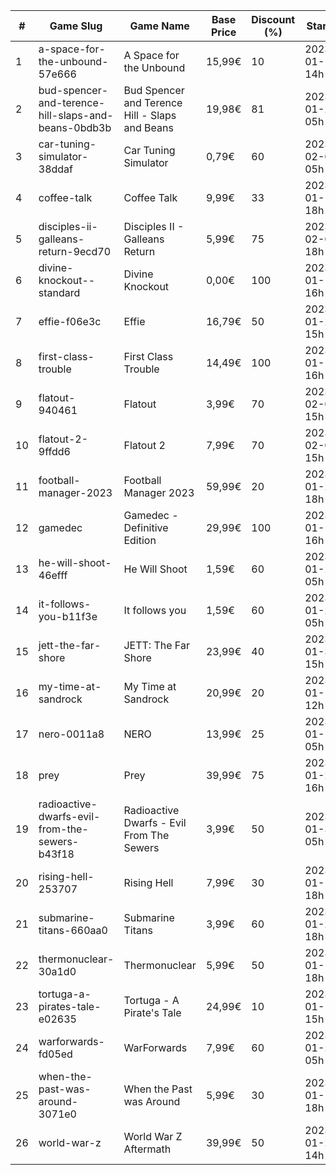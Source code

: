 |#|Game Slug|Game Name|Base Price|Discount (%)|Starts|Ends|
|---|---|---|---|---|---|---|
|1|a-space-for-the-unbound-57e666|A Space for the Unbound|15,99€|10|2023-01-19 14h|2023-01-26 14h|
|2|bud-spencer-and-terence-hill-slaps-and-beans-0bdb3b|Bud Spencer and Terence Hill - Slaps and Beans|19,98€|81|2023-01-27 05h|2023-02-12 05h|
|3|car-tuning-simulator-38ddaf|Car Tuning Simulator|0,79€|60|2023-02-05 05h|2023-02-24 05h|
|4|coffee-talk|Coffee Talk|9,99€|33|2023-01-17 18h|2023-01-24 18h|
|5|disciples-ii-galleans-return-9ecd70|Disciples II - Galleans Return|5,99€|75|2023-02-02 18h|2023-02-16 18h|
|6|divine-knockout--standard|Divine Knockout|0,00€|100|2023-01-12 16h|2023-01-19 16h|
|7|effie-f06e3c|Effie|16,79€|50|2023-01-20 15h|2023-02-06 15h|
|8|first-class-trouble|First Class Trouble|14,49€|100|2023-01-12 16h|2023-01-19 16h|
|9|flatout-940461|Flatout|3,99€|70|2023-02-06 15h|2023-02-20 15h|
|10|flatout-2-9ffdd6|Flatout 2|7,99€|70|2023-02-06 15h|2023-02-20 15h|
|11|football-manager-2023|Football Manager 2023|59,99€|20|2023-01-26 18h|2023-02-02 18h|
|12|gamedec|Gamedec - Definitive Edition|29,99€|100|2023-01-12 16h|2023-01-19 16h|
|13|he-will-shoot-46efff|He Will Shoot|1,59€|60|2023-01-25 05h|2023-02-08 05h|
|14|it-follows-you-b11f3e|It follows you|1,59€|60|2023-01-24 05h|2023-02-08 05h|
|15|jett-the-far-shore|JETT: The Far Shore|23,99€|40|2023-01-31 15h|2023-02-14 15h|
|16|my-time-at-sandrock|My Time at Sandrock|20,99€|20|2023-01-16 12h|2023-01-25 12h|
|17|nero-0011a8|NERO|13,99€|25|2023-01-13 05h|2023-01-20 05h|
|18|prey|Prey|39,99€|75|2023-01-24 16h|2023-01-31 16h|
|19|radioactive-dwarfs-evil-from-the-sewers-b43f18|Radioactive Dwarfs - Evil From The Sewers|3,99€|50|2023-01-31 05h|2023-02-07 05h|
|20|rising-hell-253707|Rising Hell|7,99€|30|2023-01-17 18h|2023-01-24 18h|
|21|submarine-titans-660aa0|Submarine Titans|3,99€|60|2023-01-20 18h|2023-01-24 18h|
|22|thermonuclear-30a1d0|Thermonuclear|5,99€|50|2023-01-17 18h|2023-01-24 18h|
|23|tortuga-a-pirates-tale-e02635|Tortuga - A Pirate's Tale|24,99€|10|2023-01-19 15h|2023-01-25 15h|
|24|warforwards-fd05ed|WarForwards|7,99€|60|2023-01-24 05h|2023-01-31 05h|
|25|when-the-past-was-around-3071e0|When the Past was Around|5,99€|30|2023-01-18 18h|2023-01-24 18h|
|26|world-war-z|World War Z Aftermath|39,99€|50|2023-01-23 14h|2023-01-30 01h|
